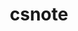 ---
title: "csnote"
layout: category
permalink: /cs/csnotes/
author_profile: true
taxonomy: csnote
sidebar:
  nav: "categories"
---
